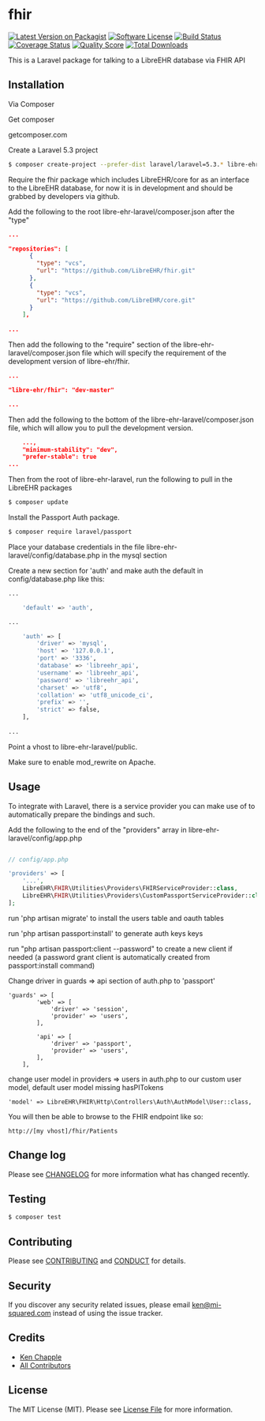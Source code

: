 # fhir

[![Latest Version on Packagist][ico-version]][link-packagist]
[![Software License][ico-license]](LICENSE.md)
[![Build Status][ico-travis]][link-travis]
[![Coverage Status][ico-scrutinizer]][link-scrutinizer]
[![Quality Score][ico-code-quality]][link-code-quality]
[![Total Downloads][ico-downloads]][link-downloads]

This is a Laravel package for talking to a LibreEHR database via FHIR API

## Installation

Via Composer

Get composer

getcomposer.com

Create a Laravel 5.3 project
``` bash
$ composer create-project --prefer-dist laravel/laravel=5.3.* libre-ehr-laravel-5-3
```

Require the fhir package which includes LibreEHR/core for as an interface to the LibreEHR database, for now it is in development and should be grabbed by developers via github.

Add the following to the root libre-ehr-laravel/composer.json after the "type"
``` json
...

"repositories": [
      {
        "type": "vcs",
        "url": "https://github.com/LibreEHR/fhir.git"
      },
      {
        "type": "vcs",
        "url": "https://github.com/LibreEHR/core.git"
      }
    ],
    
...
```

Then add the following to the "require" section of the libre-ehr-laravel/composer.json file which will specify the requirement of the development version of libre-ehr/fhir.
``` json
...

"libre-ehr/fhir": "dev-master"

...
```

Then add the following to the bottom of the libre-ehr-laravel/composer.json file, which will allow you to pull the development version.
``` json
    ...,
    "minimum-stability": "dev",
    "prefer-stable": true
...
```

Then from the root of libre-ehr-laravel, run the following to pull in the LibreEHR packages

``` bash
$ composer update
```

Install the Passport Auth package.

``` bash
$ composer require laravel/passport
```

Place your database credentials in the file libre-ehr-laravel/config/database.php in the mysql section

Create a new section for 'auth' and make auth the default in config/database.php like this:
``` bash
...

    'default' => 'auth',

...

    'auth' => [
        'driver' => 'mysql',
        'host' => '127.0.0.1',
        'port' => '3336',
        'database' => 'libreehr_api',
        'username' => 'libreehr_api',
        'password' => 'libreehr_api',
        'charset' => 'utf8',
        'collation' => 'utf8_unicode_ci',
        'prefix' => '',
        'strict' => false,
    ],
        
...        
```

Point a vhost to libre-ehr-laravel/public. 

Make sure to enable mod_rewrite on Apache.

## Usage

To integrate with Laravel, there is a service provider you can make use of to automatically prepare the bindings and such.

Add the following to the end of the "providers" array in libre-ehr-laravel/config/app.php

```php

// config/app.php

'providers' => [
    '...',
    LibreEHR\FHIR\Utilities\Providers\FHIRServiceProvider::class,
    LibreEHR\FHIR\Utilities\Providers\CustomPassportServiceProvider::class,
];
```

run 'php artisan migrate' to install the users table and oauth tables

run 'php artisan passport:install' to generate auth keys keys

run "php artisan passport:client --password" to create a new client if needed (a password grant client is automatically created from passport:install command)


Change driver in guards => api section of auth.php to 'passport'

```
'guards' => [
        'web' => [
            'driver' => 'session',
            'provider' => 'users',
        ],

        'api' => [
            'driver' => 'passport',
            'provider' => 'users',
        ],
    ],
```

change user model in providers => users in auth.php to our custom user model, default user model missing hasPITokens

```
'model' => LibreEHR\FHIR\Http\Controllers\Auth\AuthModel\User::class,
```

You will then be able to browse to the FHIR endpoint like so:

```pre
http://[my vhost]/fhir/Patients
````

## Change log

Please see [CHANGELOG](CHANGELOG.md) for more information what has changed recently.

## Testing

``` bash
$ composer test
```

## Contributing

Please see [CONTRIBUTING](CONTRIBUTING.md) and [CONDUCT](CONDUCT.md) for details.

## Security

If you discover any security related issues, please email ken@mi-squared.com instead of using the issue tracker.

## Credits

- [Ken Chapple][link-author]
- [All Contributors][link-contributors]

## License

The MIT License (MIT). Please see [License File](LICENSE.md) for more information.

[ico-version]: https://img.shields.io/packagist/v/LibreEHR/fhir.svg?style=flat-square
[ico-license]: https://img.shields.io/badge/license-MIT-brightgreen.svg?style=flat-square
[ico-travis]: https://img.shields.io/travis/LibreEHR/fhir/master.svg?style=flat-square
[ico-scrutinizer]: https://img.shields.io/scrutinizer/coverage/g/LibreEHR/fhir.svg?style=flat-square
[ico-code-quality]: https://img.shields.io/scrutinizer/g/LibreEHR/fhir.svg?style=flat-square
[ico-downloads]: https://img.shields.io/packagist/dt/LibreEHR/fhir.svg?style=flat-square

[link-packagist]: https://packagist.org/packages/LibreEHR/fhir
[link-travis]: https://travis-ci.org/LibreEHR/fhir
[link-scrutinizer]: https://scrutinizer-ci.com/g/LibreEHR/fhir/code-structure
[link-code-quality]: https://scrutinizer-ci.com/g/LibreEHR/fhir
[link-downloads]: https://packagist.org/packages/LibreEHR/fhir
[link-author]: https://github.com/kchapple
[link-contributors]: ../../contributors
